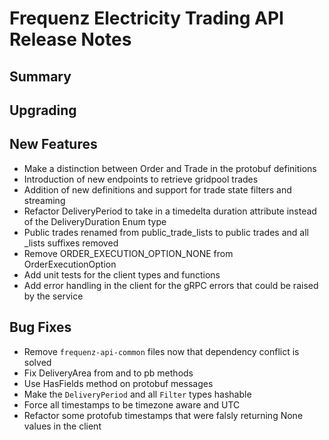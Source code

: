# Frequenz Electricity Trading API Release Notes

## Summary

<!-- Here goes a general summary of what this release is about -->

## Upgrading

<!-- Here goes notes on how to upgrade from previous versions, including deprecations and what they should be replaced with -->

## New Features

* Make a distinction between Order and Trade in the protobuf definitions
* Introduction of new endpoints to retrieve gridpool trades
* Addition of new definitions and support for trade state filters and streaming
* Refactor DeliveryPeriod to take in a timedelta duration attribute instead of the DeliveryDuration Enum type
* Public trades renamed from public_trade_lists to public trades and all _lists suffixes removed
* Remove ORDER_EXECUTION_OPTION_NONE from OrderExecutionOption
* Add unit tests for the client types and functions
* Add error handling in the client for the gRPC errors that could be raised by the service


## Bug Fixes

* Remove `frequenz-api-common` files now that dependency conflict is solved
* Fix DeliveryArea from and to pb methods
* Use HasFields method on protobuf messages
* Make the `DeliveryPeriod` and all `Filter` types hashable
* Force all timestamps to be timezone aware and UTC
* Refactor some protofub timestamps that were falsly returning None values in the client
